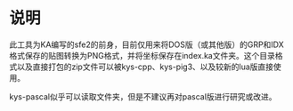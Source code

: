 # 说明

此工具为KA编写的sfe2的前身，目前仅用来将DOS版（或其他版）的GRP和IDX格式保存的贴图转换为PNG格式，并将坐标保存在index.ka文件夹。这个目录格式以及直接打包的zip文件可以被kys-cpp、kys-pig3、以及较新的lua版直接使用。

kys-pascal似乎可以读取文件夹，但是不建议再对pascal版进行研究或改进。